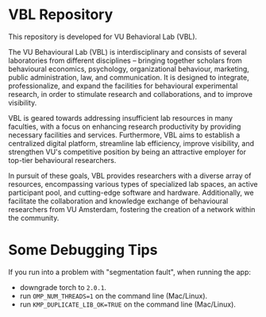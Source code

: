 
# VBL Repository

This repository is developed for VU Behavioral Lab (VBL). 

The VU Behavioural Lab (VBL) is interdisciplinary and consists of several laboratories from different disciplines – bringing together scholars from behavioural economics, psychology, organizational behaviour, marketing, public administration, law, and communication. It is designed to integrate, professionalize, and expand the facilities for behavioural experimental research, in order to stimulate research and collaborations, and to improve visibility.

VBL is geared towards addressing insufficient lab resources in many faculties, with a focus on enhancing research productivity by providing necessary facilities and services. Furthermore, VBL aims to establish a centralized digital platform, streamline lab efficiency, improve visibility, and strengthen VU's competitive position by being an attractive employer for top-tier behavioural researchers.

In pursuit of these goals, VBL provides researchers with a diverse array of resources, encompassing various types of specialized lab spaces, an active participant pool, and cutting-edge software and hardware. Additionally, we facilitate the collaboration and knowledge exchange of behavioural researchers from VU Amsterdam, fostering the creation of a network within the community.


# Some Debugging Tips
If you run into a problem with "segmentation fault", when running the app: 

- downgrade torch to `2.0.1`.
- run `OMP_NUM_THREADS=1` on the command line (Mac/Linux).
- run `KMP_DUPLICATE_LIB_OK=TRUE` on the command line (Mac/Linux).
